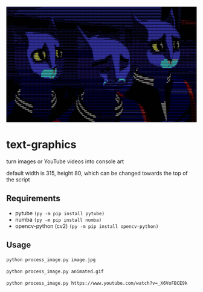 ![](example.gif)

# text-graphics
turn images or YouTube videos into console art

default width is 315, height 80, which can be changed towards the top of the script

## Requirements
* pytube `(py -m pip install pytube)`
* numba `(py -m pip install numba)`
* opencv-python (cv2) `(py -m pip install opencv-python)`
## Usage
`python process_image.py image.jpg`

`python process_image.py animated.gif`

`python process_image.py https://www.youtube.com/watch?v=_X6VoFBCE9k`
